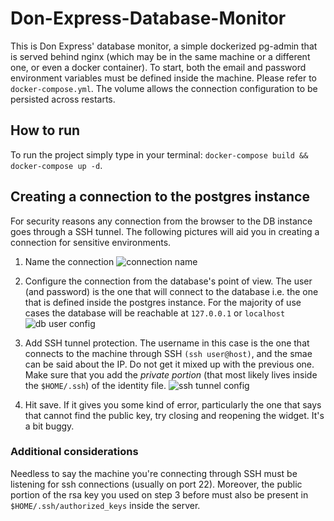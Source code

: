 # Don-Express-Database-Monitor

This is Don Express' database monitor, a simple dockerized pg-admin that is served behind nginx (which may be in the same machine or a different one, or even a docker container). To start, both the email and password environment variables must be defined inside the machine. Please refer to `docker-compose.yml`. The volume allows the connection configuration to be persisted across restarts.

## How to run

To run the project simply type in your terminal: `docker-compose build && docker-compose up -d`.

## Creating a connection to the postgres instance

For security reasons any connection from the browser to the DB instance goes through a SSH tunnel. The following pictures will aid you in creating a connection for sensitive environments.

1. Name the connection
   ![connection name](https://i.ibb.co/h2PTSsR/image.png)

2. Configure the connection from the database's point of view. The user (and password) is the one that will connect to the database i.e. the one that is defined inside the postgres instance. For the majority of use cases the database will be reachable at `127.0.0.1` or `localhost`
   ![db user config](https://i.ibb.co/znyFdHx/image.png)

3. Add SSH tunnel protection. The username in this case is the one that connects to the machine through SSH `(ssh user@host)`, and the smae can be said about the IP. Do not get it mixed up with the previous one. Make sure that you add the _private portion_ (that most likely lives inside the `$HOME/.ssh`) of the identity file.
   ![ssh tunnel config](https://i.ibb.co/kB0z0Zc/image.png)

4. Hit save. If it gives you some kind of error, particularly the one that says that cannot find the public key, try closing and reopening the widget. It's a bit buggy.

### Additional considerations

Needless to say the machine you're connecting through SSH must be listening for ssh connections (usually on port 22). Moreover, the public portion of the rsa key you used on step 3 before must also be present in `$HOME/.ssh/authorized_keys` inside the server.
